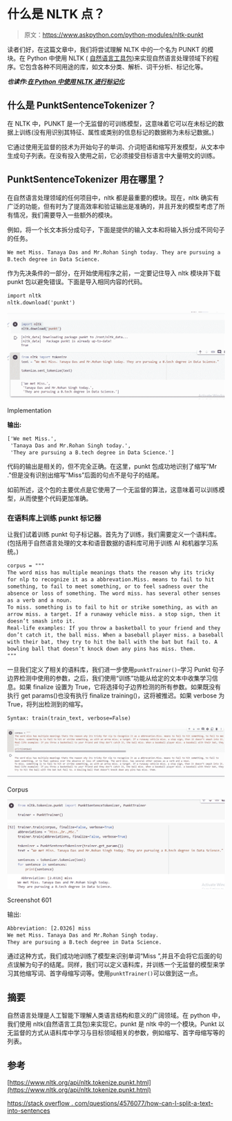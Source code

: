 # 什么是 NLTK 点？

> 原文：<https://www.askpython.com/python-modules/nltk-punkt>

读者们好，在这篇文章中，我们将尝试理解 NLTK 中的一个名为 PUNKT 的模块。在 Python 中使用 NLTK ( [自然语言工具包](https://www.askpython.com/python/top-python-libraries-for-natural-language-processing))来实现自然语言处理领域下的程序。它包含各种不同用途的库，如文本分类、解析、词干分析、标记化等。

***也读作:[在 Python 中使用 NLTK 进行标记化](https://www.askpython.com/python-modules/tokenization-in-python-using-nltk)***

## 什么是 PunktSentenceTokenizer？

在 NLTK 中，PUNKT 是一个无监督的可训练模型，这意味着它可以在未标记的数据上训练(没有用识别其特征、属性或类别的信息标记的数据称为未标记数据。)

它通过使用无监督的技术为开始句子的单词、介词短语和缩写开发模型，从文本中生成句子列表。在没有投入使用之前，它必须接受目标语言中大量明文的训练。

## PunktSentenceTokenizer 用在哪里？

在自然语言处理领域的任何项目中，nltk 都是最重要的模块。现在，nltk 确实有广泛的功能，但有时为了提高效率和验证输出是准确的，并且开发的模型考虑了所有情况，我们需要导入一些额外的模块。

例如，将一个长文本拆分成句子，下面是提供的输入文本和将输入拆分成不同句子的任务。

```
We met Miss. Tanaya Das and Mr.Rohan Singh today. They are pursuing a B.tech degree in Data Science.

```

作为先决条件的一部分，在开始使用程序之前，一定要记住导入 nltk 模块并下载 punkt 包以避免错误。下面是导入相同内容的代码。

```
import nltk
nltk.download('punkt')

```

![Screenshot 594](img/9841a01dac3857f9be49cf4cf26a6788.png)

Implementation

**输出:**

```
['We met Miss.',
 'Tanaya Das and Mr.Rohan Singh today.',
 'They are pursuing a B.tech degree in Data Science.']

```

代码的输出是相关的，但不完全正确。在这里，punkt 包成功地识别了缩写“Mr .”但是没有识别出缩写“Miss”后面的句点不是句子的结尾。

如前所述，这个包的主要优点是它使用了一个无监督的算法，这意味着可以训练模型，从而使整个代码更加准确。

### 在语料库上训练 punkt 标记器

让我们试着训练 punkt 句子标记器。首先为了训练，我们需要定义一个语料库。(包括用于自然语言处理的文本和语音数据的语料库可用于训练 AI 和机器学习系统。)

```
corpus = """
The word miss has multiple meanings thats the reason why its tricky for nlp to recognize it as a abbrevation.Miss. means to fail to hit something, to fail to meet something, or to feel sadness over the absence or loss of something. The word miss. has several other senses as a verb and a noun.
To miss. something is to fail to hit or strike something, as with an arrow miss. a target. If a runaway vehicle miss. a stop sign, then it doesn’t smash into it.
Real-life examples: If you throw a basketball to your friend and they don’t catch it, the ball miss. When a baseball player miss. a baseball with their bat, they try to hit the ball with the bat but fail to. A bowling ball that doesn’t knock down any pins has miss. them.
"""

```

一旦我们定义了相关的语料库，我们进一步使用`punktTrainer()`–学习 Punkt 句子边界检测中使用的参数，之后，我们使用“训练”功能从给定的文本中收集学习信息。如果 finalize 设置为 True，它将选择句子边界检测的所有参数。如果既没有执行 get params()也没有执行 finalize training()，这将被推迟。如果 verbose 为 True，将列出检测到的缩写。

```
Syntax: train(train_text, verbose=False)
```

![Screenshot 602](img/dd469dfca98225793c759b75de188e81.png)

Corpus

![Screenshot 601](img/6a5e9faac8f441f7d8ab08240a52090b.png)

Screenshot 601

输出:

```
Abbreviation: [2.0326] miss 
We met Miss. Tanaya Das and Mr.Rohan Singh today. 
They are pursuing a B.tech degree in Data Science.
```

通过这种方式，我们成功地训练了模型来识别单词“Miss ”,并且不会将它后面的句点误解为句子的结尾。同样，我们可以定义语料库，并训练一个无监督的模型来学习其他缩写词、首字母缩写词等。使用`punktTrainer()`可以做到这一点。

## 摘要

自然语言处理是人工智能下理解人类语言结构和意义的广阔领域。在 python 中，我们使用 nltk(自然语言工具包)来实现它。punkt 是 nltk 中的一个模块。Punkt 以无监督的方式从语料库中学习与目标领域相关的参数，例如缩写、首字母缩写等的列表。

## 参考

[https://www.nltk.org/api/nltk.tokenize.punkt.html](https://www.nltk.org/api/nltk.tokenize.punkt.html)

[https://stack overflow . com/questions/4576077/how-can-I-split-a-text-into-sentences](https://stackoverflow.com/questions/4576077/how-can-i-split-a-text-into-sentences)